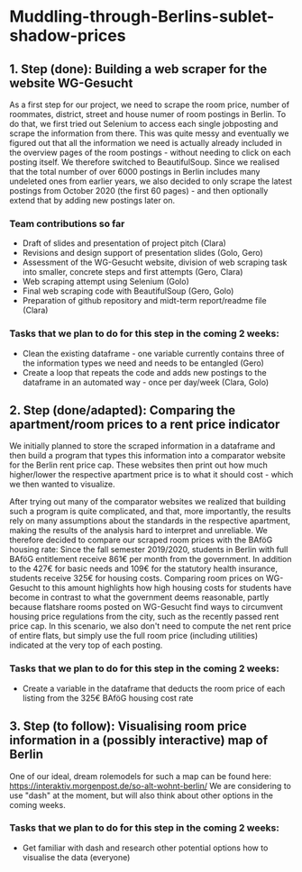 # Muddling-through-Berlins-sublet-shadow-prices


## 1. Step (done): Building a web scraper for the website WG-Gesucht 

As a first step for our project, we need to scrape the room price, number of roommates, district, street and house numer of room postings in Berlin. To do that, we first tried out Selenium to access each single jobposting and scrape the information from there. This was quite messy and eventually we figured out that all the information we need is actually already included in the overview pages of the room postings - without needing to click on each posting itself. We therefore switched to BeautifulSoup. Since we realised that the total number of over 6000 postings in Berlin includes many undeleted ones from earlier years, we also decided to only scrape the latest postings from October 2020 (the first 60 pages) - and then optionally extend that by adding new postings later on. 

### Team contributions so far
- Draft of slides and presentation of project pitch (Clara)
- Revisions and design support of presentation slides (Golo, Gero)
- Assessment of the WG-Gesucht website, division of web scraping task into smaller, concrete steps and first attempts (Gero, Clara)
- Web scraping attempt using Selenium (Golo)
- Final web scraping code with BeautifulSoup (Gero, Golo)
- Preparation of github repository and midt-term report/readme file (Clara) 

### Tasks that we plan to do for this step in the coming 2 weeks: 
- Clean the existing dataframe - one variable currently contains three of the information types we need and needs to be entangled (Gero)
- Create a loop that repeats the code and adds new postings to the dataframe in an automated way - once per day/week (Clara, Golo)


## 2. Step (done/adapted): Comparing the apartment/room prices to a rent price indicator 

We initially planned to store the scraped information in a dataframe and then build a program that types this information into a comparator website for the Berlin rent price cap. These websites then print out how much higher/lower the respective apartment price is to what it should cost - which we then wanted to visualize. 

After trying out many of the comparator websites we realized that building such a program is quite complicated, and that, more importantly, the results rely on many assumptions about the standards in the respective apartment, making the results of the analysis hard to interpret and unreliable. We therefore decided to compare our scraped room prices with the BAföG housing rate: Since the fall semester 2019/2020, students in Berlin with full BAföG entitlement receive 861€ per month from the government. In addition to the 427€ for basic needs and 109€ for the statutory health insurance, students receive 325€ for housing costs. Comparing room prices on WG-Gesucht to this amount highlights how high housing costs for students have become in contrast to what the government deems reasonable, partly because flatshare rooms posted on WG-Gesucht find ways to circumvent housing price regulations from the city, such as the recently passed rent price cap. In this scenario, we also don't need to compute the net rent price of entire flats, but simply use the full room price (including utilities) indicated at the very top of each posting. 

### Tasks that we plan to do for this step in the coming 2 weeks: 
- Create a variable in the dataframe that deducts the room price of each listing from the 325€ BAföG housing cost rate


## 3. Step (to follow): Visualising room price information in a (possibly interactive) map of Berlin

One of our ideal, dream rolemodels for such a map can be found here: https://interaktiv.morgenpost.de/so-alt-wohnt-berlin/
We are considering to use "dash" at the moment, but will also think about other options in the coming weeks. 

### Tasks that we plan to do for this step in the coming 2 weeks: 
- Get familiar with dash and research other potential options how to visualise the data (everyone)
